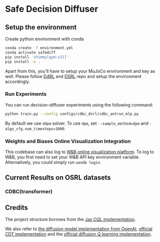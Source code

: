 # Safe Decision Diffuser

## Setup the environment

Create python environment with conda
```bash
conda create -f environment.yml
conda activate safediff
pip install 'shimmy[gym-v21]'
pip install -e .
```

Apart from this, you'll have to setup your MuJoCo environment and key as well. Please follow [D4RL](https://github.com/Farama-Foundation/D4RL) and [DSRL](https://github.com/liuzuxin/DSRL) repo and setup the environment accordingly.

### Run Experiments

You can run decision-diffuser experiments using the following command:

```bash
python train.py --config configs/cdbc_dsrl/cdbc_antrun_mlp.py
```

By default we use `ddpm` solver. To use `dpm`, set `--sample_method=dpm` and `-algo_cfg.num_timesteps=1000`.

### Weights and Biases Online Visualization Integration
This codebase can also log to [W&B online visualization platform](https://wandb.ai/site). To log to W&B, you first need to set your W&B API key environment variable.
Alternatively, you could simply run `wandb login`.

## Current Results on OSRL datasets

### CDBC(transformer)



## Credits
The project structure borrows from the [Jax CQL implementation](https://github.com/young-geng/JaxCQL).

We also refer to [the diffusion model implementation from OpenAI](https://github.com/openai/guided-diffusion/tree/main/guided_diffusion), [official CDT implementation](https://github.com/liuzuxin/OSRL) and the [official diffusion Q learning implementation](https://github.com/Zhendong-Wang/Diffusion-Policies-for-Offline-RL/).
